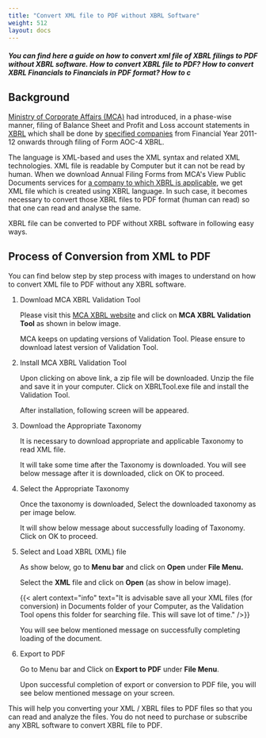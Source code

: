 ```yaml
---
title: "Convert XML file to PDF without XBRL Software"
weight: 512
layout: docs
---
```

##### You can find here a guide on how to convert xml file of XBRL filings to PDF without XBRL software. How to convert XBRL file to PDF? How to convert XBRL Financials to Financials in PDF format? How to c

## Background

[Ministry of Corporate Affairs (MCA)](https://www.mca.gov.in/content/mca/global/en/home.html) had introduced, in a phase-wise manner, filing of Balance Sheet and Profit and Loss account statements in [XBRL](/docs/technical-guide/xbrl/applicability-of-xbrl) which shall be done by [specified companies](/docs/technical-guide/xbrl/applicability-of-xbrl) from Financial Year 2011-12 onwards through filing of Form AOC-4 XBRL.

The language is XML-based and uses the XML syntax and related XML technologies. XML file is readable by Computer but it can not be read by human. When we download Annual Filing Forms from MCA's View Public Documents services for [a company to which XBRL is applicable](/docs/technical-guide/xbrl/applicability-of-xbrl), we get XML file which is created using XBRL language. In such case, it becomes necessary to convert those XBRL files to PDF format (human can read) so that one can read and analyse the same.

XBRL file can be converted to PDF without XRBL software in following easy ways.

## Process of Conversion from XML to PDF

You can find below step by step process with images to understand on how to convert XML file to PDF without any XBRL software.

1. Download MCA XBRL Validation Tool

    Please visit this [MCA XBRL website](https://mca.gov.in/XBRL/) and click on **MCA XBRL Validation Tool** as shown in below image.

    MCA keeps on updating versions of Validation Tool. Please ensure to download latest version of Validation Tool.

2. Install MCA XBRL Validation Tool

    Upon clicking on above link, a zip file will be downloaded. Unzip the file and save it in your computer. Click on XBRLTool.exe file and install the Validation Tool.

    After installation, following screen will be appeared.

3. Download the Appropriate Taxonomy

    It is necessary to download appropriate and applicable Taxonomy to read XML file.

    It will take some time after the Taxonomy is downloaded. You will see below message after it is downloaded, click on OK to proceed.

4. Select the Appropriate Taxonomy

    Once the taxonomy is downloaded, Select the downloaded taxonomy as per image below.

    It will show below message about successfully loading of Taxonomy. Click on OK to proceed.

5. Select and Load XBRL (XML) file

    As show below, go to **Menu bar** and click on **Open** under **File Menu.**

    Select the **XML** file and click on **Open** (as show in below image).

    {{< alert context="info" text="It is advisable save all your XML files (for conversion) in Documents folder of your Computer, as the Validation Tool opens this folder for searching file. This will save lot of time." />}}

    You will see below mentioned message on successfully completing loading of the document.

6. Export to PDF

    Go to Menu bar and Click on **Export to PDF** under **File Menu**.

    Upon successful completion of export or conversion to PDF file, you will see below mentioned message on your screen.

This will help you converting your XML / XBRL files to PDF files so that you can read and analyze the files. You do not need to purchase or subscribe any XBRL software to convert XBRL file to PDF.
